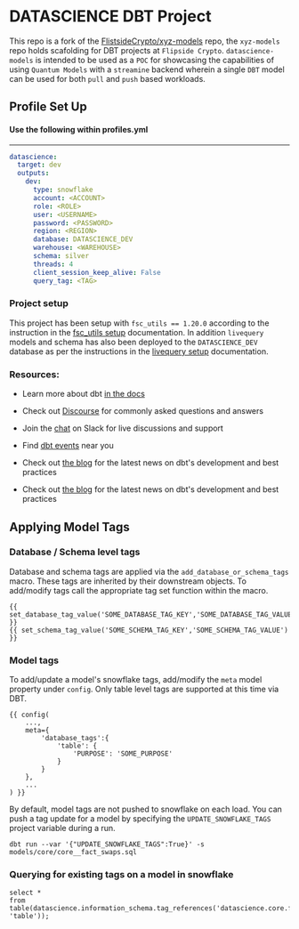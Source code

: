 # DATASCIENCE DBT Project

This repo is a fork of the [FlistsideCrypto/xyz-models](https://github.com/FlipsideCrypto/xyz-models) repo, the `xyz-models` repo holds scafolding for DBT projects at `Flipside Crypto`.  `datascience-models` is intended to be used as a `POC` for showcasing the capabilities of using `Quantum Models` with a `streamine` backend wherein a single `DBT` model can be used for both `pull` and `push` based workloads. 

## Profile Set Up

#### Use the following within profiles.yml 
----

```yml
datascience:
  target: dev
  outputs:
    dev:
      type: snowflake
      account: <ACCOUNT>
      role: <ROLE>
      user: <USERNAME>
      password: <PASSWORD>
      region: <REGION>
      database: DATASCIENCE_DEV
      warehouse: <WAREHOUSE>
      schema: silver
      threads: 4
      client_session_keep_alive: False
      query_tag: <TAG>
```

### Project setup

This project has been setup with `fsc_utils == 1.20.0` according to the instruction in the  [fsc_utils setup](https://github.com/FlipsideCrypto/fsc-utils?tab=readme-ov-file#adding-the-fsc_utils-dbt-package) documentation. In addition `livequery` models and schema has also been deployed to the `DATASCIENCE_DEV` database as per the instructions in the [livequery setup](https://github.com/FlipsideCrypto/fsc-utils?tab=readme-ov-file#livequery-functions) documentation.

### Resources:
- Learn more about dbt [in the docs](https://docs.getdbt.com/docs/introduction)
- Check out [Discourse](https://discourse.getdbt.com/) for commonly asked questions and answers
- Join the [chat](https://community.getdbt.com/) on Slack for live discussions and support
- Find [dbt events](https://events.getdbt.com) near you
- Check out [the blog](https://blog.getdbt.com/) for the latest news on dbt's development and best practices

- Check out [the blog](https://blog.getdbt.com/) for the latest news on dbt's development and best practices

## Applying Model Tags

### Database / Schema level tags

Database and schema tags are applied via the `add_database_or_schema_tags` macro.  These tags are inherited by their downstream objects.  To add/modify tags call the appropriate tag set function within the macro.

```
{{ set_database_tag_value('SOME_DATABASE_TAG_KEY','SOME_DATABASE_TAG_VALUE') }}
{{ set_schema_tag_value('SOME_SCHEMA_TAG_KEY','SOME_SCHEMA_TAG_VALUE') }}
```

### Model tags

To add/update a model's snowflake tags, add/modify the `meta` model property under `config`.  Only table level tags are supported at this time via DBT.

```
{{ config(
    ...,
    meta={
        'database_tags':{
            'table': {
                'PURPOSE': 'SOME_PURPOSE'
            }
        }
    },
    ...
) }}
```

By default, model tags are not pushed to snowflake on each load.  You can push a tag update for a model by specifying the `UPDATE_SNOWFLAKE_TAGS` project variable during a run.

```
dbt run --var '{"UPDATE_SNOWFLAKE_TAGS":True}' -s models/core/core__fact_swaps.sql
```

### Querying for existing tags on a model in snowflake

```
select *
from table(datascience.information_schema.tag_references('datascience.core.fact_blocks', 'table'));
```